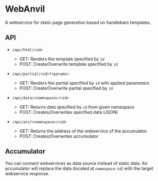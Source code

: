 # WebAnvil

A webservice for static page generation based on handlebars templates.

## API

- `/api/html/<id>`
    - GET: Renders the template specified by `id`
    - POST: Create/Overwrite template specified by `id`

- `/api/partial/<id>?<params>`
    - GET: Renders the partial specified by `id` with applied parameters
    - POST: Create/Overwrite partial specified by `id`

- `/api/data/<namespace>/<id>`
    - GET: Returns data specified by `id` from given namespace
    - POST: Creates/Overwrites specified data (JSON)

- `/api/acc/<namespace>/<id>`
    - GET: Returns the address of the webservice of the accumulator
    - POST: Creates/Overwrites accumulator

## Accumulator

You can connect webservices as data source instead of static data.
An accumulator will replace the data (located at `namespace:id`) with the target webservice response.
